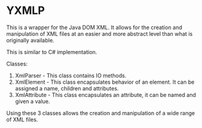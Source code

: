 # YXMLP
This is a wrapper for the Java DOM XML. It allows for the creation and manipulation of XML files at an easier and more abstract level than what is originally available.

This is similar to C# implementation.

Classes:
1. XmlParser - This class contains IO methods.
2. XmlElement - This class encapsulates behavior of an element. It can be assigned a name, children and attributes.
3. XmlAttribute - This class encapsulates an attribute, it can be named and given a value.

Using these 3 classes allows the creation and manipulation of a wide range of XML files.
